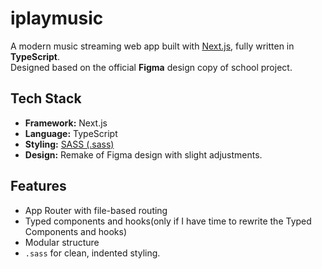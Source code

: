 # iplaymusic 
A modern music streaming web app built with [Next.js](https://nextjs.org/), fully written in **TypeScript**.  
Designed based on the official **Figma** design copy of school project.

## Tech Stack

- **Framework:** Next.js
- **Language:** TypeScript
- **Styling:** [SASS (.sass)](https://sass-lang.com/documentation/syntax/indented/)
- **Design:** Remake of Figma design with slight adjustments.

## Features

- App Router with file-based routing
- Typed components and hooks(only if I have time to rewrite the Typed Components and hooks)
- Modular structure
- `.sass` for clean, indented styling.